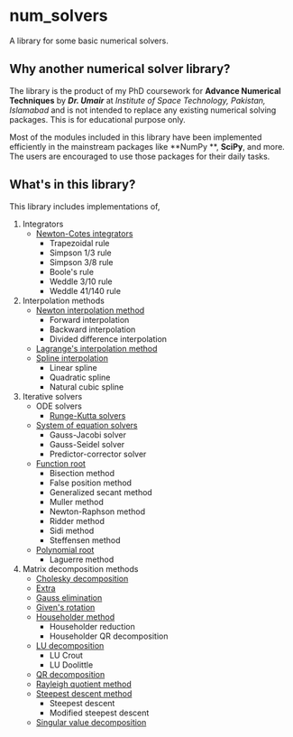# num_solvers

A library for some basic numerical solvers.

## Why another numerical solver library?

The library is the product of my PhD coursework for **Advance Numerical Techniques** by _**Dr. Umair**_ at _Institute of
Space Technology, Pakistan, Islamabad_ and is not intended to replace any existing numerical solving packages. This is
for educational purpose only.

Most of the modules included in this library have been implemented efficiently in the mainstream packages like **NumPy
**, **SciPy**, and more. The users are encouraged to use those packages for their daily tasks.

## What's in this library?

This library includes implementations of,

1. Integrators
    * [Newton-Cotes integrators](https://github.com/syedalimohsinbukhari/Solvers/blob/md-docs/docs/newton-cotes-integrators.md)
        * Trapezoidal rule
        * Simpson 1/3 rule
        * Simpson 3/8 rule
        * Boole's rule
        * Weddle 3/10 rule
        * Weddle 41/140 rule
2. Interpolation methods
    * [Newton interpolation method](https://github.com/syedalimohsinbukhari/Solvers/blob/md-docs/docs/newton-interpolators.md)
        * Forward interpolation
        * Backward interpolation
        * Divided difference interpolation
    * [Lagrange's interpolation method](https://github.com/syedalimohsinbukhari/Solvers/blob/md-docs/docs/lagrange-interpolators.md)
    * [Spline interpolation](https://github.com/syedalimohsinbukhari/Solvers/blob/md-docs/docs/spline-interpolators.md)
        * Linear spline
        * Quadratic spline
        * Natural cubic spline
3. Iterative solvers
    * ODE solvers
        * [Runge-Kutta solvers]((https://github.com/syedalimohsinbukhari/Solvers/blob/md-docs/docs/rk-solvers.md))
    * [System of equation solvers]()
        * Gauss-Jacobi solver
        * Gauss-Seidel solver
        * Predictor-corrector solver
    * [Function root]()
        * Bisection method
        * False position method
        * Generalized secant method
        * Muller method
        * Newton-Raphson method
        * Ridder method
        * Sidi method
        * Steffensen method
    * [Polynomial root]()
        * Laguerre method
4. Matrix decomposition methods
    * [Cholesky decomposition]()
    * [Extra]()
    * [Gauss elimination]()
    * [Given's rotation]()
    * [Householder method]()
        * Householder reduction
        * Householder QR decomposition
    * [LU decomposition]()
        * LU Crout
        * LU Doolittle
    * [QR decomposition]()
    * [Rayleigh quotient method]()
    * [Steepest descent method]()
        * Steepest descent
        * Modified steepest descent
    * [Singular value decomposition]()